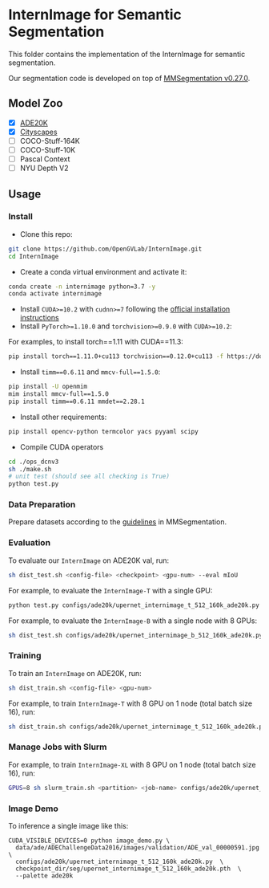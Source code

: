 # InternImage for Semantic Segmentation

This folder contains the implementation of the InternImage for semantic segmentation. 

Our segmentation code is developed on top of [MMSegmentation v0.27.0](https://github.com/open-mmlab/mmsegmentation/tree/v0.27.0).

## Model Zoo

- [x] [ADE20K](configs/ade20k/)
- [x] [Cityscapes](configs/cityscapes/)
- [ ] COCO-Stuff-164K
- [ ] COCO-Stuff-10K
- [ ] Pascal Context
- [ ] NYU Depth V2

## Usage

### Install

- Clone this repo:

```bash
git clone https://github.com/OpenGVLab/InternImage.git
cd InternImage
```

- Create a conda virtual environment and activate it:

```bash
conda create -n internimage python=3.7 -y
conda activate internimage
```

- Install `CUDA>=10.2` with `cudnn>=7` following
  the [official installation instructions](https://docs.nvidia.com/cuda/cuda-installation-guide-linux/index.html)
- Install `PyTorch>=1.10.0` and `torchvision>=0.9.0` with `CUDA>=10.2`:

For examples, to install torch==1.11 with CUDA==11.3:
```bash
pip install torch==1.11.0+cu113 torchvision==0.12.0+cu113 -f https://download.pytorch.org/whl/torch_stable.html
```

- Install `timm==0.6.11` and `mmcv-full==1.5.0`:

```bash
pip install -U openmim
mim install mmcv-full==1.5.0
pip install timm==0.6.11 mmdet==2.28.1
```

- Install other requirements:

```bash
pip install opencv-python termcolor yacs pyyaml scipy
```

- Compile CUDA operators
```bash
cd ./ops_dcnv3
sh ./make.sh
# unit test (should see all checking is True)
python test.py
```

### Data Preparation

Prepare datasets according to the [guidelines](https://github.com/open-mmlab/mmsegmentation/blob/master/docs/en/dataset_prepare.md#prepare-datasets) in MMSegmentation.


### Evaluation

To evaluate our `InternImage` on ADE20K val, run:

```bash
sh dist_test.sh <config-file> <checkpoint> <gpu-num> --eval mIoU
```

For example, to evaluate the `InternImage-T` with a single GPU:

```bash
python test.py configs/ade20k/upernet_internimage_t_512_160k_ade20k.py checkpoint_dir/seg/upernet_internimage_t_512_160k_ade20k.pth --eval mIoU
```

For example, to evaluate the `InternImage-B` with a single node with 8 GPUs:

```bash
sh dist_test.sh configs/ade20k/upernet_internimage_b_512_160k_ade20k.py checkpoint_dir/seg/upernet_internimage_b_512_160k_ade20k.pth 8 --eval mIoU
```

### Training

To train an `InternImage` on ADE20K, run:

```bash
sh dist_train.sh <config-file> <gpu-num>
```

For example, to train `InternImage-T` with 8 GPU on 1 node (total batch size 16), run:

```bash
sh dist_train.sh configs/ade20k/upernet_internimage_t_512_160k_ade20k.py 8
```

### Manage Jobs with Slurm

For example, to train `InternImage-XL` with 8 GPU on 1 node (total batch size 16), run:

```bash
GPUS=8 sh slurm_train.sh <partition> <job-name> configs/ade20k/upernet_internimage_xl_640_160k_ade20k.py
```

### Image Demo
To inference a single image like this:
```
CUDA_VISIBLE_DEVICES=0 python image_demo.py \
  data/ade/ADEChallengeData2016/images/validation/ADE_val_00000591.jpg \
  configs/ade20k/upernet_internimage_t_512_160k_ade20k.py  \
  checkpoint_dir/seg/upernet_internimage_t_512_160k_ade20k.pth  \
  --palette ade20k 
```
